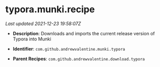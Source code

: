 # typora.munki.recipe

_Last updated 2021-12-23 19:58:07Z_

- **Description**: Downloads and imports the current release version of Typora into Munki

- **Identifier**: `com.github.andrewvalentine.munki.typora`

- **Parent Recipes**: `com.github.andrewvalentine.download.typora`